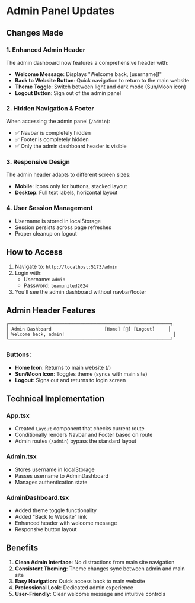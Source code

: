 # Admin Panel Updates

## Changes Made

### 1. Enhanced Admin Header
The admin dashboard now features a comprehensive header with:

- **Welcome Message**: Displays "Welcome back, [username]!" 
- **Back to Website Button**: Quick navigation to return to the main website
- **Theme Toggle**: Switch between light and dark mode (Sun/Moon icon)
- **Logout Button**: Sign out of the admin panel

### 2. Hidden Navigation & Footer
When accessing the admin panel (`/admin`):
- ✅ Navbar is completely hidden
- ✅ Footer is completely hidden
- ✅ Only the admin dashboard header is visible

### 3. Responsive Design
The admin header adapts to different screen sizes:
- **Mobile**: Icons only for buttons, stacked layout
- **Desktop**: Full text labels, horizontal layout

### 4. User Session Management
- Username is stored in localStorage
- Session persists across page refreshes
- Proper cleanup on logout

## How to Access

1. Navigate to: `http://localhost:5173/admin`
2. Login with:
   - Username: `admin`
   - Password: `teamunited2024`
3. You'll see the admin dashboard without navbar/footer

## Admin Header Features

```
┌─────────────────────────────────────────────────────────────┐
│ Admin Dashboard                    [Home] [🌙] [Logout]     │
│ Welcome back, admin!                                         │
└─────────────────────────────────────────────────────────────┘
```

### Buttons:
- **Home Icon**: Returns to main website (/)
- **Sun/Moon Icon**: Toggles theme (syncs with main site)
- **Logout**: Signs out and returns to login screen

## Technical Implementation

### App.tsx
- Created `Layout` component that checks current route
- Conditionally renders Navbar and Footer based on route
- Admin routes (`/admin`) bypass the standard layout

### Admin.tsx
- Stores username in localStorage
- Passes username to AdminDashboard
- Manages authentication state

### AdminDashboard.tsx
- Added theme toggle functionality
- Added "Back to Website" link
- Enhanced header with welcome message
- Responsive button layout

## Benefits

1. **Clean Admin Interface**: No distractions from main site navigation
2. **Consistent Theming**: Theme changes sync between admin and main site
3. **Easy Navigation**: Quick access back to main website
4. **Professional Look**: Dedicated admin experience
5. **User-Friendly**: Clear welcome message and intuitive controls
